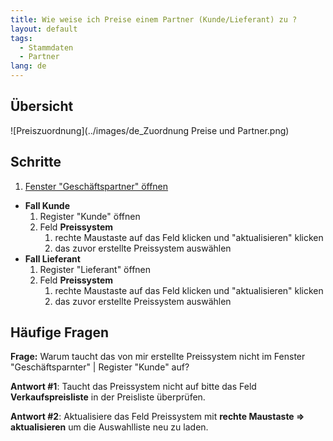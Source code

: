 ```yaml
---
title: Wie weise ich Preise einem Partner (Kunde/Lieferant) zu ?
layout: default
tags:
  - Stammdaten
  - Partner
lang: de
---
```

## Übersicht

![Preiszuordnung](../images/de_Zuordnung Preise und Partner.png)

## Schritte

1. [Fenster "Geschäftspartner" öffnen](Wie_finde_und_öffne_ich_ein_Fenster) 
* **Fall Kunde**
	1. Register "Kunde" öffnen
	1. Feld **Preissystem**
		1. rechte Maustaste auf das Feld klicken und "aktualisieren" klicken
		1. das zuvor erstellte Preissystem auswählen
* **Fall Lieferant**
	1. Register "Lieferant" öffnen
	1. Feld **Preissystem**
		1. rechte Maustaste auf das Feld klicken und "aktualisieren" klicken
		1. das zuvor erstellte Preissystem auswählen


## Häufige Fragen

**Frage:** Warum taucht das von mir erstellte Preissystem nicht im Fenster "Geschäftsparnter" | Register "Kunde" auf?

**Antwort #1**: Taucht das Preissystem nicht auf bitte das Feld **Verkaufspreisliste** in der Preisliste überprüfen.

**Antwort #2**: Aktualisiere das Feld Preissystem mit **rechte Maustaste => aktualisieren** um die Auswahlliste neu zu laden.
